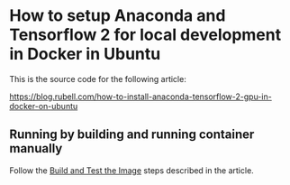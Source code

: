 # How to setup Anaconda and Tensorflow 2 for local development in Docker in Ubuntu

This is the source code for the following article:

https://blog.rubell.com/how-to-install-anaconda-tensorflow-2-gpu-in-docker-on-ubuntu

## Running by building and running container manually

Follow the [Build and Test the Image](https://blog.rubell.com/how-to-install-anaconda-tensorflow-2-gpu-in-docker-on-ubuntu/#build-and-test-the-image) steps described in the article.